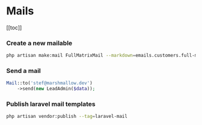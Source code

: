 # Mails

[[toc]]

### Create a new mailable

```bash
php artisan make:mail FullMatrixMail --markdown=emails.customers.full-matrix
```

### Send a mail

```php
Mail::to('stef@marshmallow.dev')
    ->send(new LeadAdmin($data));
```

### Publish laravel mail templates

```bash
php artisan vendor:publish --tag=laravel-mail
```

<EditOnGithub repo_name="cheatsheets" edit_url="laravel/mails.md"/>
